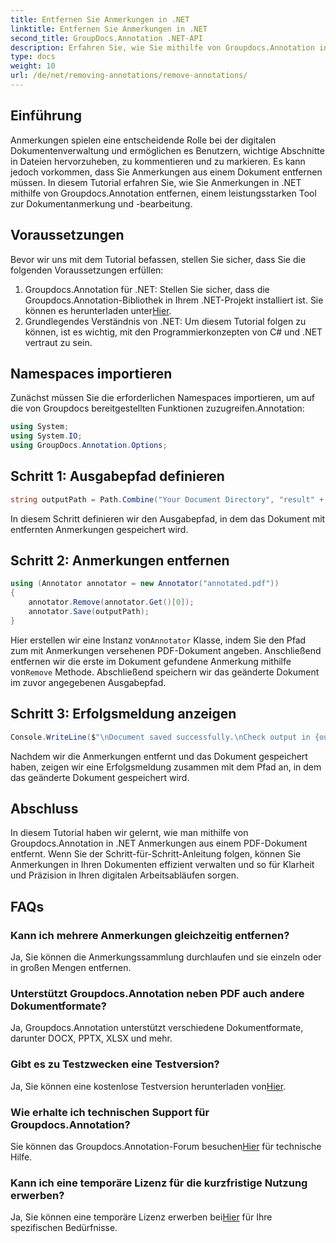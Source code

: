 ```yaml
---
title: Entfernen Sie Anmerkungen in .NET
linktitle: Entfernen Sie Anmerkungen in .NET
second_title: GroupDocs.Annotation .NET-API
description: Erfahren Sie, wie Sie mithilfe von Groupdocs.Annotation in .NET Anmerkungen aus PDF-Dokumenten entfernen. Vereinfachen Sie Ihren digitalen Dokumentenverwaltungsprozess.
type: docs
weight: 10
url: /de/net/removing-annotations/remove-annotations/
---
```

## Einführung
Anmerkungen spielen eine entscheidende Rolle bei der digitalen Dokumentenverwaltung und ermöglichen es Benutzern, wichtige Abschnitte in Dateien hervorzuheben, zu kommentieren und zu markieren. Es kann jedoch vorkommen, dass Sie Anmerkungen aus einem Dokument entfernen müssen. In diesem Tutorial erfahren Sie, wie Sie Anmerkungen in .NET mithilfe von Groupdocs.Annotation entfernen, einem leistungsstarken Tool zur Dokumentanmerkung und -bearbeitung.
## Voraussetzungen
Bevor wir uns mit dem Tutorial befassen, stellen Sie sicher, dass Sie die folgenden Voraussetzungen erfüllen:
1.  Groupdocs.Annotation für .NET: Stellen Sie sicher, dass die Groupdocs.Annotation-Bibliothek in Ihrem .NET-Projekt installiert ist. Sie können es herunterladen unter[Hier](https://releases.groupdocs.com/annotation/net/).
2. Grundlegendes Verständnis von .NET: Um diesem Tutorial folgen zu können, ist es wichtig, mit den Programmierkonzepten von C# und .NET vertraut zu sein.

## Namespaces importieren
Zunächst müssen Sie die erforderlichen Namespaces importieren, um auf die von Groupdocs bereitgestellten Funktionen zuzugreifen.Annotation:
```csharp
using System;
using System.IO;
using GroupDocs.Annotation.Options;
```
## Schritt 1: Ausgabepfad definieren
```csharp
string outputPath = Path.Combine("Your Document Directory", "result" + Path.GetExtension("input.pdf"));
```
In diesem Schritt definieren wir den Ausgabepfad, in dem das Dokument mit entfernten Anmerkungen gespeichert wird.
## Schritt 2: Anmerkungen entfernen
```csharp
using (Annotator annotator = new Annotator("annotated.pdf"))
{
    annotator.Remove(annotator.Get()[0]);
    annotator.Save(outputPath);
}
```
 Hier erstellen wir eine Instanz von`Annotator` Klasse, indem Sie den Pfad zum mit Anmerkungen versehenen PDF-Dokument angeben. Anschließend entfernen wir die erste im Dokument gefundene Anmerkung mithilfe von`Remove` Methode. Abschließend speichern wir das geänderte Dokument im zuvor angegebenen Ausgabepfad.
## Schritt 3: Erfolgsmeldung anzeigen
```csharp
Console.WriteLine($"\nDocument saved successfully.\nCheck output in {outputPath}.");
```
Nachdem wir die Anmerkungen entfernt und das Dokument gespeichert haben, zeigen wir eine Erfolgsmeldung zusammen mit dem Pfad an, in dem das geänderte Dokument gespeichert wird.

## Abschluss
In diesem Tutorial haben wir gelernt, wie man mithilfe von Groupdocs.Annotation in .NET Anmerkungen aus einem PDF-Dokument entfernt. Wenn Sie der Schritt-für-Schritt-Anleitung folgen, können Sie Anmerkungen in Ihren Dokumenten effizient verwalten und so für Klarheit und Präzision in Ihren digitalen Arbeitsabläufen sorgen.
## FAQs
### Kann ich mehrere Anmerkungen gleichzeitig entfernen?
Ja, Sie können die Anmerkungssammlung durchlaufen und sie einzeln oder in großen Mengen entfernen.
### Unterstützt Groupdocs.Annotation neben PDF auch andere Dokumentformate?
Ja, Groupdocs.Annotation unterstützt verschiedene Dokumentformate, darunter DOCX, PPTX, XLSX und mehr.
### Gibt es zu Testzwecken eine Testversion?
 Ja, Sie können eine kostenlose Testversion herunterladen von[Hier](https://releases.groupdocs.com/).
### Wie erhalte ich technischen Support für Groupdocs.Annotation?
 Sie können das Groupdocs.Annotation-Forum besuchen[Hier](https://forum.groupdocs.com/c/annotation/10) für technische Hilfe.
### Kann ich eine temporäre Lizenz für die kurzfristige Nutzung erwerben?
 Ja, Sie können eine temporäre Lizenz erwerben bei[Hier](https://purchase.groupdocs.com/temporary-license/) für Ihre spezifischen Bedürfnisse.